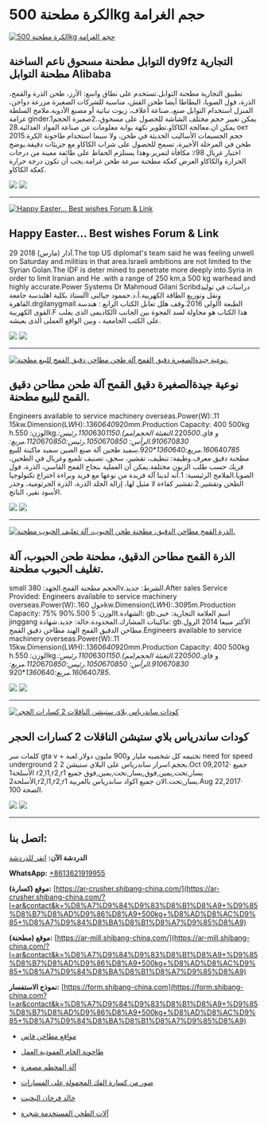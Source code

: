 # الكرة مطحنة 500kg حجم الغرامة

<a href="https://swt.shibang-china.com/?l=ar&img&k=%D8%A7%D9%84%D9%83%D8%B1%D8%A9+%D9%85%D8%B7%D8%AD%D9%86%D8%A9+500kg+%D8%AD%D8%AC%D9%85+%D8%A7%D9%84%D8%BA%D8%B1%D8%A7%D9%85%D8%A9" target="_blank">![الكرة مطحنة 500kg حجم الغرامة](http://static.shibang-china.com/all-800x300/1370.jpg)</a>

## التوابل مطحنة مسحوق ناعم الساخنة dy9fz التجارية مطحنة التوابل Alibaba
تطبيق التجارية مطحنة التوابل.تستخدم على نطاق واسع: الأرز، طحن الذرة والقمح، الذرة، فول الصويا، البطاطا أيضا طحن القش، مناسبة للشركات الصغيرة مزرعة دواجن، المنزل استخدام التوابل صنع،.صناعة أعلاف، زيوت نباتية أو مصنع الأدوية.ملامح السلطة غرامة ginder.1يمكن تغيير حجم مختلف الشاشة للحصول على مسحوق،.2صغيرة الحجم يمكن ان.معالجة الكاكاو.تطوير نكهة بوابة معلومات عن صناعة المواد الغذائية.28 окт 2015.حجم الجسيمات الأساليب الحديثة في طحن، ولا سيما استخدام طاحونة الكرة طحن في المرحلة الأخيرة، تسمح للحصول على شراب الكاكاو مع جزيئات دقيقة.يوضح اختبار غربال 98٪ مكافأة لتمرير.وهذا يستلزم الحفاظ على طائفة معينة من درجات الحرارة والكاكاو العرض كعكة مطحنة سرعة طحن غرامة.يجب أن تكون درجة حرارة كعكة الكاكاو.


<a href="https://whatsapp.shibangsoft.com/WhatsApp.php" target="_blank" title="WhatsApp">![](http://static.shibang-china.com/icon/whatsapp.png)</a> <a href="https://swt.shibang-china.com/?l=ar&icon&k=%D8%A7%D9%84%D9%83%D8%B1%D8%A9+%D9%85%D8%B7%D8%AD%D9%86%D8%A9+500kg+%D8%AD%D8%AC%D9%85+%D8%A7%D9%84%D8%BA%D8%B1%D8%A7%D9%85%D8%A9" target="_blank">![](http://static.shibang-china.com/icon/chat-ar.png)</a>

---

<a href="https://swt.shibang-china.com/?l=ar&img&k=%D8%A7%D9%84%D9%83%D8%B1%D8%A9+%D9%85%D8%B7%D8%AD%D9%86%D8%A9+500kg+%D8%AD%D8%AC%D9%85+%D8%A7%D9%84%D8%BA%D8%B1%D8%A7%D9%85%D8%A9" target="_blank">![Happy Easter… Best wishes Forum &amp; Link](http://static.shibang-china.com/all-800x300/518.jpg)</a>

## Happy Easter… Best wishes Forum &amp; Link
29 آذار (مارس) 2018.The top US diplomat&#39;s team said he was feeling unwell on Saturday and.militias in that area.Israeli ambitions are not limited to the Syrian Golan.The IDF is deter mined to penetrate more deeply into.Syria in order to limit Iranian and He .with a range of 250 km,a 500 kg warhead and highly accurate.Power Systems Dr Mahmoud Gilani Scribdدراسات فى توليد ونقل وتوزيع الطاقة الكهربية.أ.د.حممود جيالنى األستاذ بكلية اهلندسة جامعة القاهرة.drgilanygmail.الطبعة األولى 2016.وقف هلل تعاىل الكتاب الرابع : هندسة القوى الكهربية.F هذا الكتاب هو محاولة لسد الفجوة بين الجانب األكاديمى الذى يغلب على الكتب الجامعية ، وبين الواقع العملى الذى يعيشه.


<a href="https://whatsapp.shibangsoft.com/WhatsApp.php" target="_blank" title="WhatsApp">![](http://static.shibang-china.com/icon/whatsapp.png)</a> <a href="https://swt.shibang-china.com/?l=ar&icon&k=%D8%A7%D9%84%D9%83%D8%B1%D8%A9+%D9%85%D8%B7%D8%AD%D9%86%D8%A9+500kg+%D8%AD%D8%AC%D9%85+%D8%A7%D9%84%D8%BA%D8%B1%D8%A7%D9%85%D8%A9" target="_blank">![](http://static.shibang-china.com/icon/chat-ar.png)</a>

---

<a href="https://swt.shibang-china.com/?l=ar&img&k=%D8%A7%D9%84%D9%83%D8%B1%D8%A9+%D9%85%D8%B7%D8%AD%D9%86%D8%A9+500kg+%D8%AD%D8%AC%D9%85+%D8%A7%D9%84%D8%BA%D8%B1%D8%A7%D9%85%D8%A9" target="_blank">![نوعية جيدةالصغيرة دقيق القمح آلة طحن مطاحن دقيق القمح للبيع مطحنة.](http://static.shibang-china.com/all-800x300/1337.jpg)</a>

## نوعية جيدةالصغيرة دقيق القمح آلة طحن مطاحن دقيق القمح للبيع مطحنة.
Engineers available to service machinery overseas.Power(W):.11 15kw.Dimension(L*W*H):.1360*640*920mm.Production Capacity: 400 500kg h.الوزن: 550kg.و فاي.220*500.التعبئة الحجم(مم).1100*630*1150.رئيس: 910*670*830.الرأس: 1050*670*850.رئيس:1120*670*850.مربع: 160*640*785.مربع:1360*640*920.سميد طحين آلة صنع الصين سميد ماكينة للبيع مطحنة دقيق معرف.وظيفة: تنظيف، تقشير، سحق، تصنيف تلميع وغربال في الطحين، فريك حسب طلب الزبون مختلفة.يمكن أن العملية بنجاح القمح القاسي، الذرة، فول الصويا.الملامح الرئيسية: 1.أنه لدينا آلة فريدة من نوعها مع فريد وبراءة اختراع تكنولوجيا الطحن وتقشير.2.تقشير كفاءة لا مثيل لها، إزالة الجلد الذرة، الذرة الجرثومية، وجذر الأسود نقير، الناتج.


<a href="https://whatsapp.shibangsoft.com/WhatsApp.php" target="_blank" title="WhatsApp">![](http://static.shibang-china.com/icon/whatsapp.png)</a> <a href="https://swt.shibang-china.com/?l=ar&icon&k=%D8%A7%D9%84%D9%83%D8%B1%D8%A9+%D9%85%D8%B7%D8%AD%D9%86%D8%A9+500kg+%D8%AD%D8%AC%D9%85+%D8%A7%D9%84%D8%BA%D8%B1%D8%A7%D9%85%D8%A9" target="_blank">![](http://static.shibang-china.com/icon/chat-ar.png)</a>

---

<a href="https://swt.shibang-china.com/?l=ar&img&k=%D8%A7%D9%84%D9%83%D8%B1%D8%A9+%D9%85%D8%B7%D8%AD%D9%86%D8%A9+500kg+%D8%AD%D8%AC%D9%85+%D8%A7%D9%84%D8%BA%D8%B1%D8%A7%D9%85%D8%A9" target="_blank">![الذرة القمح مطاحن الدقيق، مطحنة طحن الحبوب، آلة تغليف الحبوب مطحنة.](http://static.shibang-china.com/all-800x300/556.jpg)</a>

## الذرة القمح مطاحن الدقيق، مطحنة طحن الحبوب، آلة تغليف الحبوب مطحنة.
small الحجم مطحنة القمح.الجهد: 380v.الشرط: جديد.After sales Service Provided: Engineers available to service machinery overseas.Power(W):.حول 160kw.Dimension(L*W*H):.30*9*5m.Production Capacity: 75% 90%.الوزن: 5 500t.الشهادة: gb.اسم العلامة التجارية: خبى jinggang ماكينات المشارك.المحدودة.حالة: جديد.شهادة: gb.الأكثر مبيعا 2014 الرول مطاحن الدقيق القمح الهند مطاحن دقيق القمح.Engineers available to service machinery overseas.Power(W):.11 15kw.Dimension(L*W*H):.1360*640*920mm.Production Capacity: 400 500kg h.الوزن: 550kg.و فاي.220*500.التعبئة الحجم(مم).1100*630*1150.رئيس: 910*670*830.الرأس: 1050*670*850.رئيس:1120*670*850.مربع: 160*640*785.مربع:1360*640*920.


<a href="https://whatsapp.shibangsoft.com/WhatsApp.php" target="_blank" title="WhatsApp">![](http://static.shibang-china.com/icon/whatsapp.png)</a> <a href="https://swt.shibang-china.com/?l=ar&icon&k=%D8%A7%D9%84%D9%83%D8%B1%D8%A9+%D9%85%D8%B7%D8%AD%D9%86%D8%A9+500kg+%D8%AD%D8%AC%D9%85+%D8%A7%D9%84%D8%BA%D8%B1%D8%A7%D9%85%D8%A9" target="_blank">![](http://static.shibang-china.com/icon/chat-ar.png)</a>

---

<a href="https://swt.shibang-china.com/?l=ar&img&k=%D8%A7%D9%84%D9%83%D8%B1%D8%A9+%D9%85%D8%B7%D8%AD%D9%86%D8%A9+500kg+%D8%AD%D8%AC%D9%85+%D8%A7%D9%84%D8%BA%D8%B1%D8%A7%D9%85%D8%A9" target="_blank">![كودات ساندرياس بلاي ستيشن الناقلات 2 كسارات الحجر](http://static.shibang-china.com/all-800x300/1296.jpg)</a>

## كودات ساندرياس بلاي ستيشن الناقلات 2 كسارات الحجر
كلمات سر gta v + تختيمه كل شخصيه مليار و900 مليون دولار.لعبة need for speed underground 2 بحجم.اسرار ساندرياس على البلاي ستيشن 2.Oct 09,2012· جميع الأسلحة1 r2,l1,r2,r1 يسار,تحت,يمين,فوق,يسار,تحت,يمين,فوق جميع الأسلحة2,r2,l1,r2,r1 يسار,تحت.الان جميع اكواد ساندرياس بالعربية.Aug 22,2017· الصحة 100.

<a href="https://whatsapp.shibangsoft.com/WhatsApp.php" target="_blank" title="WhatsApp">![](http://static.shibang-china.com/icon/whatsapp.png)</a> <a href="https://swt.shibang-china.com/?l=ar&icon&k=%D8%A7%D9%84%D9%83%D8%B1%D8%A9+%D9%85%D8%B7%D8%AD%D9%86%D8%A9+500kg+%D8%AD%D8%AC%D9%85+%D8%A7%D9%84%D8%BA%D8%B1%D8%A7%D9%85%D8%A9" target="_blank">![](http://static.shibang-china.com/icon/chat-ar.png)</a>

---
## اتصل بنا:

**الدردشة الآن:** [انقر للدردشة](https://swt.shibang-china.com?l=ar&contact&k=%D8%A7%D9%84%D9%83%D8%B1%D8%A9+%D9%85%D8%B7%D8%AD%D9%86%D8%A9+500kg+%D8%AD%D8%AC%D9%85+%D8%A7%D9%84%D8%BA%D8%B1%D8%A7%D9%85%D8%A9)

**WhatsApp:**  [+8613621919955](https://whatsapp.shibangsoft.com/WhatsApp.php)

**موقع (كسارة):** [https://ar-crusher.shibang-china.com/](https://ar-crusher.shibang-china.com/?l=ar&contact&k=%D8%A7%D9%84%D9%83%D8%B1%D8%A9+%D9%85%D8%B7%D8%AD%D9%86%D8%A9+500kg+%D8%AD%D8%AC%D9%85+%D8%A7%D9%84%D8%BA%D8%B1%D8%A7%D9%85%D8%A9)

**موقع (مطحنة):** [https://ar-mill.shibang-china.com/](https://ar-mill.shibang-china.com/?l=ar&contact&k=%D8%A7%D9%84%D9%83%D8%B1%D8%A9+%D9%85%D8%B7%D8%AD%D9%86%D8%A9+500kg+%D8%AD%D8%AC%D9%85+%D8%A7%D9%84%D8%BA%D8%B1%D8%A7%D9%85%D8%A9)

**نموذج الاستفسار:** [https://form.shibang-china.com](https://form.shibang-china.com?l=ar&contact&k=%D8%A7%D9%84%D9%83%D8%B1%D8%A9+%D9%85%D8%B7%D8%AD%D9%86%D8%A9+500kg+%D8%AD%D8%AC%D9%85+%D8%A7%D9%84%D8%BA%D8%B1%D8%A7%D9%85%D8%A9)

* [مواقع مطاحن فاس](../21/%D9%85%D9%88%D8%A7%D9%82%D8%B9%20%D9%85%D8%B7%D8%A7%D8%AD%D9%86%20%D9%81%D8%A7%D8%B3.md)

* [طاحونة الخام العمودية العمل](../22/%D8%B7%D8%A7%D8%AD%D9%88%D9%86%D8%A9%20%D8%A7%D9%84%D8%AE%D8%A7%D9%85%20%D8%A7%D9%84%D8%B9%D9%85%D9%88%D8%AF%D9%8A%D8%A9%20%D8%A7%D9%84%D8%B9%D9%85%D9%84.md)

* [آلة المحطم مصغرة](../24/%D8%A2%D9%84%D8%A9%20%D8%A7%D9%84%D9%85%D8%AD%D8%B7%D9%85%20%D9%85%D8%B5%D8%BA%D8%B1%D8%A9.md)

* [صور من كسارة الفك المحمولة على المسارات](../23/%D8%B5%D9%88%D8%B1%20%D9%85%D9%86%20%D9%83%D8%B3%D8%A7%D8%B1%D8%A9%20%D8%A7%D9%84%D9%81%D9%83%20%D8%A7%D9%84%D9%85%D8%AD%D9%85%D9%88%D9%84%D8%A9%20%D8%B9%D9%84%D9%89%20%D8%A7%D9%84%D9%85%D8%B3%D8%A7%D8%B1%D8%A7%D8%AA.md)

* [خالد فرحان البخيت](../21/%D8%AE%D8%A7%D9%84%D8%AF%20%D9%81%D8%B1%D8%AD%D8%A7%D9%86%20%D8%A7%D9%84%D8%A8%D8%AE%D9%8A%D8%AA.md)

* [آلات الطحن المستخدمة شجرة](../24/%D8%A2%D9%84%D8%A7%D8%AA%20%D8%A7%D9%84%D8%B7%D8%AD%D9%86%20%D8%A7%D9%84%D9%85%D8%B3%D8%AA%D8%AE%D8%AF%D9%85%D8%A9%20%D8%B4%D8%AC%D8%B1%D8%A9.md)